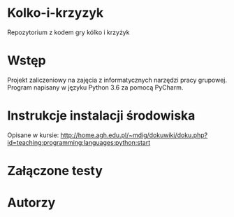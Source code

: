 # Kolko-i-krzyzyk
Repozytorium z kodem gry kólko i krzyżyk

# Wstęp
Projekt zaliczeniowy na zajęcia z informatycznych narzędzi pracy grupowej. Program napisany w języku Python 3.6 za pomocą PyCharm.

# Instrukcje instalacji środowiska
Opisane w kursie: http://home.agh.edu.pl/~mdig/dokuwiki/doku.php?id=teaching:programming:languages:python:start

# Załączone testy

# Autorzy
